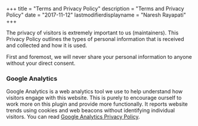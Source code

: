 +++
title = "Terms and Privacy Policy"
description = "Terms and Privacy Policy"
date = "2017-11-12"
lastmodifierdisplayname = "Naresh Rayapati"
+++

The privacy of visitors is extremely important to us (maintainers). This Privacy Policy outlines the types of personal information that is received and collected and how it is used.

First and foremost, we will never share your personal information to anyone without your direct consent.

### Google Analytics

Google Analytics is a web analytics tool we use to help understand how visitors engage with this website. This is purely to encourage ourself to work more on this plugin and provide more functionally. It reports website trends using cookies and web beacons without identifying individual visitors. You can read [Google Analytics Privacy Policy](http://www.google.com/analytics/learn/privacy.html).

